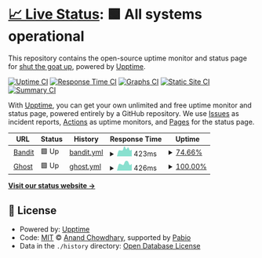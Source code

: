 # [📈 Live Status](https://status.shutthegoatup.com): <!--live status--> **🟩 All systems operational**

This repository contains the open-source uptime monitor and status page for [shut the goat up](https://secureweb.ltd), powered by [Upptime](https://github.com/upptime/upptime).

[![Uptime CI](https://github.com/shutthegoatup/upptime/workflows/Uptime%20CI/badge.svg)](https://github.com/shutthegoatup/upptime/actions?query=workflow%3A%22Uptime+CI%22)
[![Response Time CI](https://github.com/shutthegoatup/upptime/workflows/Response%20Time%20CI/badge.svg)](https://github.com/shutthegoatup/upptime/actions?query=workflow%3A%22Response+Time+CI%22)
[![Graphs CI](https://github.com/shutthegoatup/upptime/workflows/Graphs%20CI/badge.svg)](https://github.com/shutthegoatup/upptime/actions?query=workflow%3A%22Graphs+CI%22)
[![Static Site CI](https://github.com/shutthegoatup/upptime/workflows/Static%20Site%20CI/badge.svg)](https://github.com/shutthegoatup/upptime/actions?query=workflow%3A%22Static+Site+CI%22)
[![Summary CI](https://github.com/shutthegoatup/upptime/workflows/Summary%20CI/badge.svg)](https://github.com/shutthegoatup/upptime/actions?query=workflow%3A%22Summary+CI%22)

With [Upptime](https://upptime.js.org), you can get your own unlimited and free uptime monitor and status page, powered entirely by a GitHub repository. We use [Issues](https://github.com/shutthegoatup/upptime/issues) as incident reports, [Actions](https://github.com/shutthegoatup/upptime/actions) as uptime monitors, and [Pages](https://status.shutthegoatup.com) for the status page.

<!--start: status pages-->
<!-- This summary is generated by Upptime (https://github.com/upptime/upptime) -->
<!-- Do not edit this manually, your changes will be overwritten -->
<!-- prettier-ignore -->
| URL | Status | History | Response Time | Uptime |
| --- | ------ | ------- | ------------- | ------ |
| <img alt="" src="https://icons.duckduckgo.com/ip3/httpbin.bandit.shutthegoatup.com.ico" height="13"> [Bandit](https://httpbin.bandit.shutthegoatup.com/status/200) | 🟩 Up | [bandit.yml](https://github.com/shutthegoatup/upptime/commits/HEAD/history/bandit.yml) | <details><summary><img alt="Response time graph" src="./graphs/bandit/response-time-week.png" height="20"> 423ms</summary><br><a href="https://status.shutthegoatup.com/history/bandit"><img alt="Response time 1277" src="https://img.shields.io/endpoint?url=https%3A%2F%2Fraw.githubusercontent.com%2Fshutthegoatup%2Fupptime%2FHEAD%2Fapi%2Fbandit%2Fresponse-time.json"></a><br><a href="https://status.shutthegoatup.com/history/bandit"><img alt="24-hour response time 400" src="https://img.shields.io/endpoint?url=https%3A%2F%2Fraw.githubusercontent.com%2Fshutthegoatup%2Fupptime%2FHEAD%2Fapi%2Fbandit%2Fresponse-time-day.json"></a><br><a href="https://status.shutthegoatup.com/history/bandit"><img alt="7-day response time 423" src="https://img.shields.io/endpoint?url=https%3A%2F%2Fraw.githubusercontent.com%2Fshutthegoatup%2Fupptime%2FHEAD%2Fapi%2Fbandit%2Fresponse-time-week.json"></a><br><a href="https://status.shutthegoatup.com/history/bandit"><img alt="30-day response time 842" src="https://img.shields.io/endpoint?url=https%3A%2F%2Fraw.githubusercontent.com%2Fshutthegoatup%2Fupptime%2FHEAD%2Fapi%2Fbandit%2Fresponse-time-month.json"></a><br><a href="https://status.shutthegoatup.com/history/bandit"><img alt="1-year response time 1277" src="https://img.shields.io/endpoint?url=https%3A%2F%2Fraw.githubusercontent.com%2Fshutthegoatup%2Fupptime%2FHEAD%2Fapi%2Fbandit%2Fresponse-time-year.json"></a></details> | <details><summary><a href="https://status.shutthegoatup.com/history/bandit">74.66%</a></summary><a href="https://status.shutthegoatup.com/history/bandit"><img alt="All-time uptime 85.16%" src="https://img.shields.io/endpoint?url=https%3A%2F%2Fraw.githubusercontent.com%2Fshutthegoatup%2Fupptime%2FHEAD%2Fapi%2Fbandit%2Fuptime.json"></a><br><a href="https://status.shutthegoatup.com/history/bandit"><img alt="24-hour uptime 100.00%" src="https://img.shields.io/endpoint?url=https%3A%2F%2Fraw.githubusercontent.com%2Fshutthegoatup%2Fupptime%2FHEAD%2Fapi%2Fbandit%2Fuptime-day.json"></a><br><a href="https://status.shutthegoatup.com/history/bandit"><img alt="7-day uptime 74.66%" src="https://img.shields.io/endpoint?url=https%3A%2F%2Fraw.githubusercontent.com%2Fshutthegoatup%2Fupptime%2FHEAD%2Fapi%2Fbandit%2Fuptime-week.json"></a><br><a href="https://status.shutthegoatup.com/history/bandit"><img alt="30-day uptime 86.61%" src="https://img.shields.io/endpoint?url=https%3A%2F%2Fraw.githubusercontent.com%2Fshutthegoatup%2Fupptime%2FHEAD%2Fapi%2Fbandit%2Fuptime-month.json"></a><br><a href="https://status.shutthegoatup.com/history/bandit"><img alt="1-year uptime 85.16%" src="https://img.shields.io/endpoint?url=https%3A%2F%2Fraw.githubusercontent.com%2Fshutthegoatup%2Fupptime%2FHEAD%2Fapi%2Fbandit%2Fuptime-year.json"></a></details>
| <img alt="" src="https://icons.duckduckgo.com/ip3/httpbin.ghost.shutthegoatup.com.ico" height="13"> [Ghost](https://httpbin.ghost.shutthegoatup.com/status/200) | 🟩 Up | [ghost.yml](https://github.com/shutthegoatup/upptime/commits/HEAD/history/ghost.yml) | <details><summary><img alt="Response time graph" src="./graphs/ghost/response-time-week.png" height="20"> 426ms</summary><br><a href="https://status.shutthegoatup.com/history/ghost"><img alt="Response time 410" src="https://img.shields.io/endpoint?url=https%3A%2F%2Fraw.githubusercontent.com%2Fshutthegoatup%2Fupptime%2FHEAD%2Fapi%2Fghost%2Fresponse-time.json"></a><br><a href="https://status.shutthegoatup.com/history/ghost"><img alt="24-hour response time 393" src="https://img.shields.io/endpoint?url=https%3A%2F%2Fraw.githubusercontent.com%2Fshutthegoatup%2Fupptime%2FHEAD%2Fapi%2Fghost%2Fresponse-time-day.json"></a><br><a href="https://status.shutthegoatup.com/history/ghost"><img alt="7-day response time 426" src="https://img.shields.io/endpoint?url=https%3A%2F%2Fraw.githubusercontent.com%2Fshutthegoatup%2Fupptime%2FHEAD%2Fapi%2Fghost%2Fresponse-time-week.json"></a><br><a href="https://status.shutthegoatup.com/history/ghost"><img alt="30-day response time 401" src="https://img.shields.io/endpoint?url=https%3A%2F%2Fraw.githubusercontent.com%2Fshutthegoatup%2Fupptime%2FHEAD%2Fapi%2Fghost%2Fresponse-time-month.json"></a><br><a href="https://status.shutthegoatup.com/history/ghost"><img alt="1-year response time 410" src="https://img.shields.io/endpoint?url=https%3A%2F%2Fraw.githubusercontent.com%2Fshutthegoatup%2Fupptime%2FHEAD%2Fapi%2Fghost%2Fresponse-time-year.json"></a></details> | <details><summary><a href="https://status.shutthegoatup.com/history/ghost">100.00%</a></summary><a href="https://status.shutthegoatup.com/history/ghost"><img alt="All-time uptime 100.00%" src="https://img.shields.io/endpoint?url=https%3A%2F%2Fraw.githubusercontent.com%2Fshutthegoatup%2Fupptime%2FHEAD%2Fapi%2Fghost%2Fuptime.json"></a><br><a href="https://status.shutthegoatup.com/history/ghost"><img alt="24-hour uptime 100.00%" src="https://img.shields.io/endpoint?url=https%3A%2F%2Fraw.githubusercontent.com%2Fshutthegoatup%2Fupptime%2FHEAD%2Fapi%2Fghost%2Fuptime-day.json"></a><br><a href="https://status.shutthegoatup.com/history/ghost"><img alt="7-day uptime 100.00%" src="https://img.shields.io/endpoint?url=https%3A%2F%2Fraw.githubusercontent.com%2Fshutthegoatup%2Fupptime%2FHEAD%2Fapi%2Fghost%2Fuptime-week.json"></a><br><a href="https://status.shutthegoatup.com/history/ghost"><img alt="30-day uptime 100.00%" src="https://img.shields.io/endpoint?url=https%3A%2F%2Fraw.githubusercontent.com%2Fshutthegoatup%2Fupptime%2FHEAD%2Fapi%2Fghost%2Fuptime-month.json"></a><br><a href="https://status.shutthegoatup.com/history/ghost"><img alt="1-year uptime 100.00%" src="https://img.shields.io/endpoint?url=https%3A%2F%2Fraw.githubusercontent.com%2Fshutthegoatup%2Fupptime%2FHEAD%2Fapi%2Fghost%2Fuptime-year.json"></a></details>

<!--end: status pages-->

[**Visit our status website →**](https://status.shutthegoatup.com)

## 📄 License

- Powered by: [Upptime](https://github.com/upptime/upptime)
- Code: [MIT](./LICENSE) © [Anand Chowdhary](https://anandchowdhary.com), supported by [Pabio](https://pabio.com)
- Data in the `./history` directory: [Open Database License](https://opendatacommons.org/licenses/odbl/1-0/)
